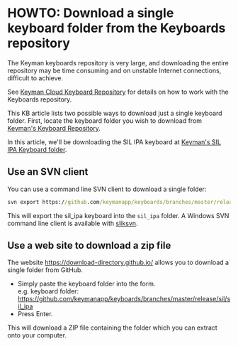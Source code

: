 # HOWTO: Download a single keyboard folder from the Keyboards repository

The Keyman keyboards repository is very large, and downloading the entire
repository may be time consuming and on unstable Internet connections, difficult
to achieve.

See [Keyman Cloud Keyboard Repository](/developer/keyboards/) for details on how
to work with the Keyboards repository.

This KB article lists two possible ways to download just a single keyboard folder. First, locate the keyboard folder you wish to download from [Keyman's Keyboard Repository](https://github.com/keymanapp/keyboards/tree/master). 

In this article, we'll be downloading the SIL IPA keyboard at [Keyman's SIL IPA Keyboard folder](https://github.com/keymanapp/keyboards/tree/master/release/sil/sil_ipa).

## Use an SVN client
You can use a command line SVN client to download a single folder:
```cmd
svn export https://github.com/keymanapp/keyboards/branches/master/release/sil/sil_ipa
```

This will export the sil_ipa keyboard into the `sil_ipa` folder. A Windows
SVN command line client is available with [sliksvn](https://sliksvn.com/download/).

## Use a web site to download a zip file
The website https://download-directory.github.io/ allows you to download a
single folder from GitHub.
- Simply paste the keyboard folder into the form.  
e.g. keyboard folder: 
https://github.com/keymanapp/keyboards/branches/master/release/sil/sil_ipa
- Press Enter.

This will download a ZIP file containing the folder which you can extract onto
your computer.